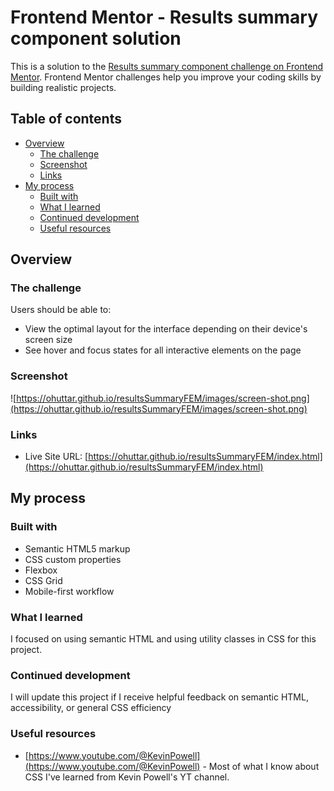 # Frontend Mentor - Results summary component solution

This is a solution to the [Results summary component challenge on Frontend Mentor](https://www.frontendmentor.io/challenges/results-summary-component-CE_K6s0maV). Frontend Mentor challenges help you improve your coding skills by building realistic projects. 

## Table of contents

- [Overview](#overview)
  - [The challenge](#the-challenge)
  - [Screenshot](#screenshot)
  - [Links](#links)
- [My process](#my-process)
  - [Built with](#built-with)
  - [What I learned](#what-i-learned)
  - [Continued development](#continued-development)
  - [Useful resources](#useful-resources)

## Overview

### The challenge

Users should be able to:

- View the optimal layout for the interface depending on their device's screen size
- See hover and focus states for all interactive elements on the page

### Screenshot

![https://ohuttar.github.io/resultsSummaryFEM/images/screen-shot.png](https://ohuttar.github.io/resultsSummaryFEM/images/screen-shot.png)


### Links

- Live Site URL: [https://ohuttar.github.io/resultsSummaryFEM/index.html](https://ohuttar.github.io/resultsSummaryFEM/index.html)

## My process

### Built with

- Semantic HTML5 markup
- CSS custom properties
- Flexbox
- CSS Grid
- Mobile-first workflow

### What I learned

I focused on using semantic HTML and using utility classes in CSS for this project. 

### Continued development

I will update this project if I receive helpful feedback on semantic HTML, accessibility, or general CSS efficiency

### Useful resources

- [https://www.youtube.com/@KevinPowell](https://www.youtube.com/@KevinPowell) - Most of what I know about CSS I've learned from Kevin Powell's YT channel. 

